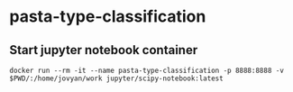 # pasta-type-classification

## Start jupyter notebook container

`docker run --rm -it --name pasta-type-classification -p 8888:8888 -v $PWD/:/home/jovyan/work jupyter/scipy-notebook:latest`
